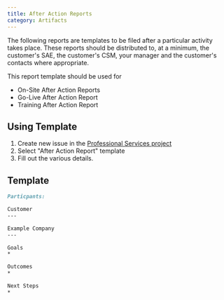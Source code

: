 ```yaml
---
title: After Action Reports
category: Artifacts
---
```


The following reports are templates to be filed after a particular activity takes place.  These reports should be distributed to, at a minimum, the customer's SAE, the customer's CSM, your manager and the customer's contacts where appropriate.

This report template should be used for

- On-Site After Action Reports
- Go-Live After Action Report
- Training After Action Report

## Using Template

1. Create new issue in the [Professional Services project](https://example_company.com/example_company-com/customer-success/professional-services/issues/new)
1. Select "After Action Report" template
1. Fill out the various details.

## Template

```markdown
Particpants:

Customer
---

Example Company
---

Goals
*

Outcomes
*

Next Steps
*

```
